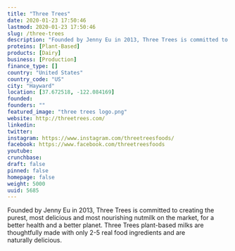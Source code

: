 ```yaml
---
title: "Three Trees"
date: 2020-01-23 17:50:46
lastmod: 2020-01-23 17:50:46
slug: /three-trees
description: "Founded by Jenny Eu in 2013, Three Trees is committed to creating the purest, most delicious and most nourishing nutmilk on the market, for a better health and a better planet. Three Trees plant-based milks are thoughtfully made with only 2-5 real food ingredients and are naturally delicious."
proteins: [Plant-Based]
products: [Dairy]
business: [Production]
finance_type: []
country: "United States"
country_code: "US"
city: "Hayward"
location: [37.672518, -122.084169]
founded: 
founders: ""
featured_image: "three trees logo.png"
website: http://threetrees.com/
linkedin: 
twitter: 
instagram: https://www.instagram.com/threetreesfoods/
facebook: https://www.facebook.com/threetreesfoods
youtube: 
crunchbase: 
draft: false
pinned: false
homepage: false
weight: 5000
uuid: 5685
---
```

Founded by Jenny Eu in 2013, Three Trees is committed to creating the purest, most delicious and most nourishing nutmilk on the market, for a better health and a better planet. Three Trees plant-based milks are thoughtfully made with only 2-5 real food ingredients and are naturally delicious.
